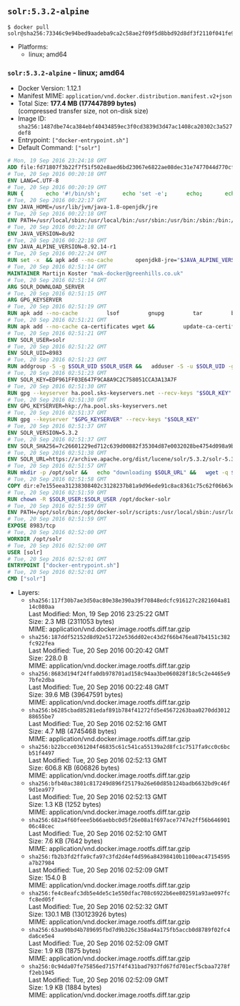 ## `solr:5.3.2-alpine`

```console
$ docker pull solr@sha256:73346c9e94bed9aadeba9ca2c58ae2f09f5d8bbd92d8df3f2110f041fe9ea1db
```

-	Platforms:
	-	linux; amd64

### `solr:5.3.2-alpine` - linux; amd64

-	Docker Version: 1.12.1
-	Manifest MIME: `application/vnd.docker.distribution.manifest.v2+json`
-	Total Size: **177.4 MB (177447899 bytes)**  
	(compressed transfer size, not on-disk size)
-	Image ID: `sha256:1487dbe74ca384ebf40434859ec3f0cd3839d3d47ac1408ca20302c3a527def8`
-	Entrypoint: `["docker-entrypoint.sh"]`
-	Default Command: `["solr"]`

```dockerfile
# Mon, 19 Sep 2016 23:24:18 GMT
ADD file:fd71807f3b22f7f51f502e8aed6bd23067e6822ae08dec31e7477044d770cf48 in / 
# Tue, 20 Sep 2016 00:20:18 GMT
ENV LANG=C.UTF-8
# Tue, 20 Sep 2016 00:20:19 GMT
RUN { 		echo '#!/bin/sh'; 		echo 'set -e'; 		echo; 		echo 'dirname "$(dirname "$(readlink -f "$(which javac || which java)")")"'; 	} > /usr/local/bin/docker-java-home 	&& chmod +x /usr/local/bin/docker-java-home
# Tue, 20 Sep 2016 00:22:17 GMT
ENV JAVA_HOME=/usr/lib/jvm/java-1.8-openjdk/jre
# Tue, 20 Sep 2016 00:22:18 GMT
ENV PATH=/usr/local/sbin:/usr/local/bin:/usr/sbin:/usr/bin:/sbin:/bin:/usr/lib/jvm/java-1.8-openjdk/jre/bin:/usr/lib/jvm/java-1.8-openjdk/bin
# Tue, 20 Sep 2016 00:22:18 GMT
ENV JAVA_VERSION=8u92
# Tue, 20 Sep 2016 00:22:18 GMT
ENV JAVA_ALPINE_VERSION=8.92.14-r1
# Tue, 20 Sep 2016 00:22:24 GMT
RUN set -x 	&& apk add --no-cache 		openjdk8-jre="$JAVA_ALPINE_VERSION" 	&& [ "$JAVA_HOME" = "$(docker-java-home)" ]
# Tue, 20 Sep 2016 02:51:14 GMT
MAINTAINER Martijn Koster "mak-docker@greenhills.co.uk"
# Tue, 20 Sep 2016 02:51:14 GMT
ARG SOLR_DOWNLOAD_SERVER
# Tue, 20 Sep 2016 02:51:15 GMT
ARG GPG_KEYSERVER
# Tue, 20 Sep 2016 02:51:19 GMT
RUN apk add --no-cache         lsof         gnupg         tar         bash
# Tue, 20 Sep 2016 02:51:21 GMT
RUN apk add --no-cache ca-certificates wget &&         update-ca-certificates
# Tue, 20 Sep 2016 02:51:21 GMT
ENV SOLR_USER=solr
# Tue, 20 Sep 2016 02:51:22 GMT
ENV SOLR_UID=8983
# Tue, 20 Sep 2016 02:51:23 GMT
RUN addgroup -S -g $SOLR_UID $SOLR_USER &&   adduser -S -u $SOLR_UID -g $SOLR_USER $SOLR_USER
# Tue, 20 Sep 2016 02:51:23 GMT
ENV SOLR_KEY=EDF961FF03E647F9CA8A9C2C758051CCA3A13A7F
# Tue, 20 Sep 2016 02:51:30 GMT
RUN gpg --keyserver ha.pool.sks-keyservers.net --recv-keys "$SOLR_KEY"
# Tue, 20 Sep 2016 02:51:30 GMT
ENV GPG_KEYSERVER=hkp://ha.pool.sks-keyservers.net
# Tue, 20 Sep 2016 02:51:37 GMT
RUN gpg --keyserver "$GPG_KEYSERVER" --recv-keys "$SOLR_KEY"
# Tue, 20 Sep 2016 02:51:37 GMT
ENV SOLR_VERSION=5.3.2
# Tue, 20 Sep 2016 02:51:37 GMT
ENV SOLR_SHA256=7c26601229ed712c639d00882f35304d87e0032028be4754d098a9b694877f48
# Tue, 20 Sep 2016 02:51:38 GMT
ENV SOLR_URL=https://archive.apache.org/dist/lucene/solr/5.3.2/solr-5.3.2.tgz
# Tue, 20 Sep 2016 02:51:57 GMT
RUN mkdir -p /opt/solr &&   echo "downloading $SOLR_URL" &&   wget -q $SOLR_URL -O /opt/solr.tgz &&   echo "downloading $SOLR_URL.asc" &&   wget -q $SOLR_URL.asc -O /opt/solr.tgz.asc &&   echo "$SOLR_SHA256 */opt/solr.tgz" | sha256sum -c - &&   (>&2 ls -l /opt/solr.tgz /opt/solr.tgz.asc) &&   gpg --batch --verify /opt/solr.tgz.asc /opt/solr.tgz &&   tar -C /opt/solr --extract --file /opt/solr.tgz --strip-components=1 &&   rm /opt/solr.tgz* &&   rm -Rf /opt/solr/docs/ &&   mkdir -p /opt/solr/server/solr/lib /opt/solr/server/solr/mycores &&   sed -i -e 's/#SOLR_PORT=8983/SOLR_PORT=8983/' /opt/solr/bin/solr.in.sh &&   sed -i -e '/-Dsolr.clustering.enabled=true/ a SOLR_OPTS="$SOLR_OPTS -Dsun.net.inetaddr.ttl=60 -Dsun.net.inetaddr.negative.ttl=60"' /opt/solr/bin/solr.in.sh &&   chown -R $SOLR_USER:$SOLR_USER /opt/solr &&   mkdir /docker-entrypoint-initdb.d /opt/docker-solr/
# Tue, 20 Sep 2016 02:51:58 GMT
COPY dir:e7e155eea31238308402c3128237b81a9d96ede91c8ac8361c75c62f06b63e9b in /opt/docker-solr/scripts 
# Tue, 20 Sep 2016 02:51:59 GMT
RUN chown -R $SOLR_USER:$SOLR_USER /opt/docker-solr
# Tue, 20 Sep 2016 02:51:59 GMT
ENV PATH=/opt/solr/bin:/opt/docker-solr/scripts:/usr/local/sbin:/usr/local/bin:/usr/sbin:/usr/bin:/sbin:/bin:/usr/lib/jvm/java-1.8-openjdk/jre/bin:/usr/lib/jvm/java-1.8-openjdk/bin
# Tue, 20 Sep 2016 02:51:59 GMT
EXPOSE 8983/tcp
# Tue, 20 Sep 2016 02:52:00 GMT
WORKDIR /opt/solr
# Tue, 20 Sep 2016 02:52:00 GMT
USER [solr]
# Tue, 20 Sep 2016 02:52:01 GMT
ENTRYPOINT ["docker-entrypoint.sh"]
# Tue, 20 Sep 2016 02:52:01 GMT
CMD ["solr"]
```

-	Layers:
	-	`sha256:117f30b7ae3d50ac80e38e390a39f70848edcfc916127c2821604a8114c080aa`  
		Last Modified: Mon, 19 Sep 2016 23:25:22 GMT  
		Size: 2.3 MB (2311053 bytes)  
		MIME: application/vnd.docker.image.rootfs.diff.tar.gzip
	-	`sha256:187ddf52152d8d92e51722e536dd02ec43d2f66b476ea87b4151c382fc922fea`  
		Last Modified: Tue, 20 Sep 2016 00:20:42 GMT  
		Size: 228.0 B  
		MIME: application/vnd.docker.image.rootfs.diff.tar.gzip
	-	`sha256:8683d194f24ffa0db978701ad158c94aa3be060828f18c5c2e4465e97bfe2dba`  
		Last Modified: Tue, 20 Sep 2016 00:22:48 GMT  
		Size: 39.6 MB (39647591 bytes)  
		MIME: application/vnd.docker.image.rootfs.diff.tar.gzip
	-	`sha256:b6285cbad85281edaf891b784f41272fd5e45672263baa0270dd301288655be7`  
		Last Modified: Tue, 20 Sep 2016 02:52:16 GMT  
		Size: 4.7 MB (4745468 bytes)  
		MIME: application/vnd.docker.image.rootfs.diff.tar.gzip
	-	`sha256:b22bcce0361204f46835c61c541ca55139a2d8fc1c7517fa9cc0c6bcb51f4497`  
		Last Modified: Tue, 20 Sep 2016 02:52:13 GMT  
		Size: 606.8 KB (606826 bytes)  
		MIME: application/vnd.docker.image.rootfs.diff.tar.gzip
	-	`sha256:bfb40ac3801c817249d896f25179a26e60d85b124badb6632bd9c46f9d1ea977`  
		Last Modified: Tue, 20 Sep 2016 02:52:13 GMT  
		Size: 1.3 KB (1252 bytes)  
		MIME: application/vnd.docker.image.rootfs.diff.tar.gzip
	-	`sha256:682a4f60feee5b66aebbc0d5f26e08a1f697ace7747e2ff56b64690106c48cec`  
		Last Modified: Tue, 20 Sep 2016 02:52:10 GMT  
		Size: 7.6 KB (7642 bytes)  
		MIME: application/vnd.docker.image.rootfs.diff.tar.gzip
	-	`sha256:fb2b3fd2ffa9cfa97c3fd2d4ef4d596a84398410b1100eac47154595a7b27984`  
		Last Modified: Tue, 20 Sep 2016 02:52:09 GMT  
		Size: 154.0 B  
		MIME: application/vnd.docker.image.rootfs.diff.tar.gzip
	-	`sha256:fe4c8eafc3db5e4de5c1e550dfac708c6922b6ee802591a93ae097fcfc8ed05f`  
		Last Modified: Tue, 20 Sep 2016 02:52:32 GMT  
		Size: 130.1 MB (130123926 bytes)  
		MIME: application/vnd.docker.image.rootfs.diff.tar.gzip
	-	`sha256:63aa90bd4b789695fbd7d9b326c358ad4a175fb5accb0d8789f02fc4da6ce5e4`  
		Last Modified: Tue, 20 Sep 2016 02:52:09 GMT  
		Size: 1.9 KB (1875 bytes)  
		MIME: application/vnd.docker.image.rootfs.diff.tar.gzip
	-	`sha256:0c94da07fe75856ed7157f4f431bad7937fd67fd701ecf5cbaa7278ff2eb1945`  
		Last Modified: Tue, 20 Sep 2016 02:52:09 GMT  
		Size: 1.9 KB (1884 bytes)  
		MIME: application/vnd.docker.image.rootfs.diff.tar.gzip
